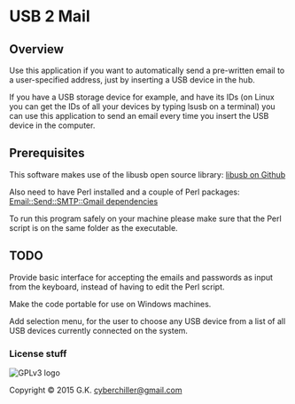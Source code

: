 # USB 2 Mail
## Overview

Use this application if you want to automatically send a pre-written email to a user-specified address,
just by inserting a USB device in the hub.

If you have a USB storage device for example, and have its IDs (on Linux you can get the IDs of all your devices by typing
lsusb on a terminal) you can use this application to send an email every time you insert the USB device in the computer.

## Prerequisites

This software makes use of the libusb open source library: [libusb on Github](https://github.com/libusb/libusb)

Also need to have Perl installed and a couple of Perl packages:
[Email::Send::SMTP::Gmail dependencies](http://deps.cpantesters.org/?module=Email%3A%3ASend%3A%3ASMTP%3A%3AGmail;perl=latest)

To run this program safely on your machine please make sure that the Perl script is on the same folder as the executable.

## TODO

Provide basic interface for accepting the emails and passwords as input from the keyboard, instead of having to edit the Perl script.

Make the code portable for use on Windows machines.

Add selection menu, for the user to choose any USB device from a list of all USB devices currently connected on the system.

### License stuff

![GPLv3 logo](http://www.gnu.org/graphics/gplv3-127x51.png)

Copyright © 2015 G.K. <cyberchiller@gmail.com>
